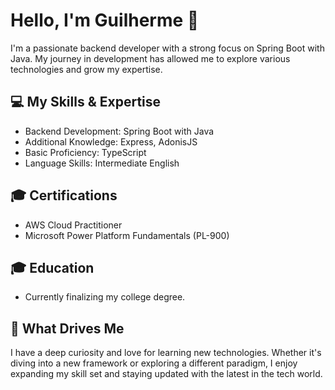 # Hello, I'm Guilherme 👋
I'm a passionate backend developer with a strong focus on Spring Boot with Java. My journey in development has allowed me to explore various technologies and grow my expertise.

## 💻 My Skills & Expertise
- Backend Development: Spring Boot with Java
- Additional Knowledge: Express, AdonisJS
- Basic Proficiency: TypeScript
- Language Skills: Intermediate English
## 🎓 Certifications
- AWS Cloud Practitioner
- Microsoft Power Platform Fundamentals (PL-900)
## 🎓 Education
- Currently finalizing my college degree.
## 🚀 What Drives Me
I have a deep curiosity and love for learning new technologies. Whether it's diving into a new framework or exploring a different paradigm, I enjoy expanding my skill set and staying updated with the latest in the tech world.



<!--
**GuiSilva77/GuiSilva77** is a ✨ _special_ ✨ repository because its `README.md` (this file) appears on your GitHub profile.

Here are some ideas to get you started:

- 🔭 I’m currently working on ...
- 🌱 I’m currently learning ...
- 👯 I’m looking to collaborate on ...
- 🤔 I’m looking for help with ...
- 💬 Ask me about ...
- 📫 How to reach me: ...
- 😄 Pronouns: ...
- ⚡ Fun fact: ...
-->
